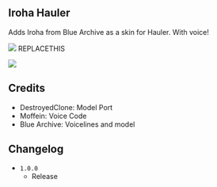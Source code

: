 ## Iroha Hauler

Adds Iroha from Blue Archive as a skin for Hauler. With voice!

![](https://i.imgur.com/RhZtrvE.jpg) REPLACETHIS

[<img src="https://cdn.donmai.us/sample/ae/b6/__iroha_blue_archive_drawn_by_doremi__sample-aeb6ef9a695f37732bbd8d803282f88c.jpg">](https://cdn.donmai.us/original/ae/b6/__iroha_blue_archive_drawn_by_doremi__aeb6ef9a695f37732bbd8d803282f88c.jpg)

## Credits

- DestroyedClone: Model Port
- Moffein: Voice Code
- Blue Archive: Voicelines and model

## Changelog

- `1.0.0`
	- Release